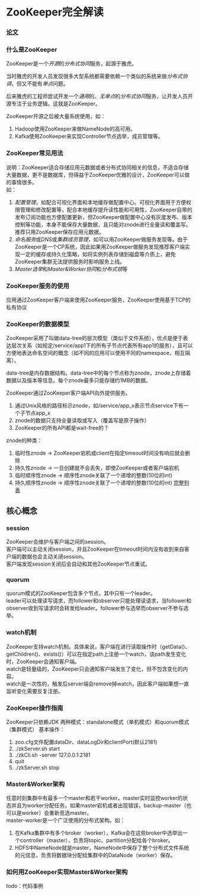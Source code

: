 # ZooKeeper完全解读

### [论文](http://www.usenix.org/event/usenix10/tech/full_papers/Hunt.pdf)

### 什么是ZooKeeper
ZooKeeper是一个*开源*的*分布式协同*服务，起源于雅虎。  
 
当时雅虎的开发人员发现很多大型系统都需要依赖一个类似的系统来做*分布式协调*，但又不能有*单点*问题。   

后来雅虎的工程师尝试开发一个*通用*的、*无单点*的*分布式协同*服务，让开发人员开源专注于业务逻辑。这就是ZooKeeper。   

ZooKeeper开源之后被大量系统使用，如：   
1. Hadoop使用ZooKeeper来做NameNode的高可用。
2. Kafka使用ZooKeeper来实现Controller节点选举，成员管理等。

### ZooKeeper常见用法
说明：ZooKeeper适合存储应用元数据或者分布式协同相关的信息，不适合存储大量数据，更不是数据库，但得益于ZooKeeper优雅的设计，ZooKeeper可以做的事情很多。   
如：
1. *配置管理*，如配合可视化界面和本地缓存做配置中心。可视化界面用于方便权限管理和修改配置等，配合本地缓存提升读性能和可用性，ZooKeeper自带的发布订阅功能也方便配置更新，但ZooKeeper做配置中心没有灰度发布、版本控制等功能，本身不能保存大量数据，且只能对znode进行全量读和覆盖写。推荐只用ZooKeeper保存应用元数据。
2. *命名服务*或*DNS*或*集群成员管理*，如可以用ZooKeeper做服务发现等。由于ZooKeeper是一个CP系统，因此如果用ZooKeeper做服务发现推荐客户端实现一定的缓存或持久化策略，如将实例列表存储到磁盘等介质上，避免ZooKeeper集群无法提供服务时影响服务上线。
3. *Master选举*和*Master&Worker协同*和*分布式锁*等   

### ZooKeeper服务的使用
应用通过ZooKeeper客户端来使用ZooKeeper服务，ZooKeeper使用基于TCP的私有协议

### ZooKeeper的数据模型
ZooKeeper采用了叫做data-tree的层次模型（类似于文件系统），优点是便于表达层次关系（如规定/service/app1下的所有子节点代表所有app1的服务），且可以方便地表达命名空间的概念（如不同的应用可以使用不同的namespace，相互隔离）。   

data-tree是内存数据结构。data-tree中的每个节点称为znode，znode上存储着数据以及版本等信息。每个znode最多只能存储约1MB的数据。

ZooKeeper通过ZooKeeper客户端API向外提供服务。
1. 通过Unix风格的路径标示znode，如/service/app_x表示节点service下有一个子节点app_x
2. znode的数据只支持全量读取或写入（覆盖写是原子操作）
3. ZooKeeper的所有API都是wait-free的？

znode的种类：
1. 临时性znode -> ZooKeeper宕机或client在指定timeout时间没有响应就会删除
2. 持久性znode -> 一旦创建就不会丢失，即使ZooKeeper或者客户端宕机
3. 临时顺序性znode -> 顺序性znode关联了一个递增的整数(10位的int)
4. 持久顺序性znode -> 顺序性znode关联了一个递增的整数(10位的int)
[完整列表](https://github.com/apache/zookeeper/blob/branch-3.6/zookeeper-server/src/main/java/org/apache/zookeeper/CreateMode.java)

## 核心概念
### session
ZooKeeper会维护与客户端之间的session。   
客户端可以主动关闭session，并且ZooKeeper在timeout时间内没有收到来自客户端的数据也会主动关闭session。   
客户端发现session关闭后会自动和其他ZooKeeper节点重试。

### quorum
quorum模式的ZooKeeper包含多个节点，其中只有一个leader。   
leader可以处理读写请求，而follower和observer只能处理读请求，当follower和observer收到写请求时会转发给leader。follower参与选举而observer不参与选举。

### watch机制
ZooKeeper支持watch机制。具体来说，客户端在进行读取操作时（getData()、getChildren()、exists()）可以在指定path上注册一个watch，该path发生变化时，ZooKeeper会通知客户端。   
watch是轻量级的，ZooKeeper只会通知客户端发生了变化，但不包含变化的内容。   
watch是一次性的，触发后server端会remove掉watch，因此客户端如果想一直监听变化需要反复注册。

### ZooKeeper操作指南
ZooKeeper只依赖JDK
两种模式：standalone模式（单机模式）和quorum模式（集群模式）
基本操作：
1. zoo.cfg文件配置dataDir、dataLogDir和clientPort(默认2181)
2. ./zkServer.sh start
3. ./zkCli.sh -server 127.0.0.1:2181
4. quit
5. ./zkServer.sh stop

### Master&Worker架构
任意时刻集群中有最多一个master和若干worker。master实时监控worker的状态并且为worker分配任务。如果master宕机或者出现错误，backup-master（也可以是worker）会重新竞选master。  
master-worker是一个广泛使用的分布式架构。如：
1. 在Kafka集群中有多个broker（worker），Kafka会在这些broker中选举出一个controller（master），负责将topic、partition分配给各个broker。
2. HDFS中NameNode就是master，NameNode中保存了整个分布式文件系统的元信息，负责将数据块分配给集群中的DataNode（worker）保存。

### 如何用ZooKeeper实现Master&Worker架构
todo：代码事例





